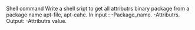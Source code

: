Shell command
Write a shell sript to get all attributrs binary package from a package name apt-file, apt-cahe.
In input :
-Package_name.
-Attributrs.
Output:
-Attributrs value.
